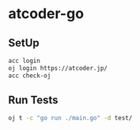 # atcoder-go

## SetUp
```sh
acc login
oj login https://atcoder.jp/
acc check-oj
```

## Run Tests
```sh
oj t -c "go run ./main.go" -d test/
```
